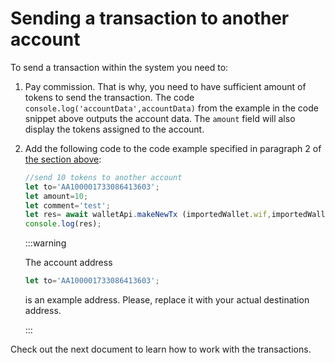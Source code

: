 # Sending a transaction to another account

To send a transaction within the system you need to:

1. Pay commission. That is why, you need to have sufficient amount of tokens to send the transaction. The code `console.log('accountData',accountData)` from the example in the code snippet above outputs the account data. The `amount` field will also display the tokens assigned to the account.

2. Add the following code to the code example specified in paragraph 2 of [the section above](#account-data-uploading-and-displaying-account-state):

   ```javascript
   //send 10 tokens to another account
   let to='AA100001733086413603';
   let amount=10;
   let comment='test';
   let res= await walletApi.makeNewTx (importedWallet.wif,importedWallet.address,to,'SK',amount,comment,new Date().getTime());
   console.log(res);
   ```

   :::warning

   The account address

   ```javascript
   let to='AA100001733086413603';
   ```

   is an example address. Please, replace it with your actual destination address.

   :::

Check out the next document to learn how to work with the transactions.